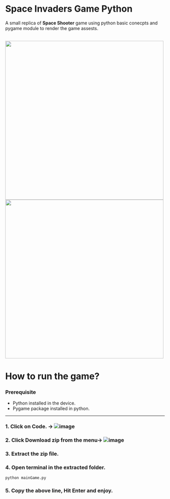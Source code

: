 # Space Invaders Game Python  
A small replica of **Space Shooter** game using python basic conecpts and pygame module to render the game assests.  

<br>
<img src="https://user-images.githubusercontent.com/72873562/158048274-2e96a513-576c-4357-9fcc-7544f6a0e64d.png" width="500" height="500" /> 
<img src="https://user-images.githubusercontent.com/72873562/158048424-24a5411b-8f78-4745-b03b-5bb3c8f9b76f.png" width="500" height="500") />




# How to run the game?  
### Prerequisite  
* Python installed in the device.
* Pygame package installed in python.  
----
### 1. Click on Code. ->  ![image](https://user-images.githubusercontent.com/72873562/158047752-16236cee-6df1-4bf1-94e6-590461ef062e.png)  
### 2. Click Download zip from the menu-> ![image](https://user-images.githubusercontent.com/72873562/158047798-1d928b26-8d4a-4fd0-b32d-d4a676e51f4b.png)
### 3. Extract the zip file. 
### 4. Open terminal in the extracted folder.
    python mainGame.py  
### 5. Copy the above line, Hit Enter and enjoy.

